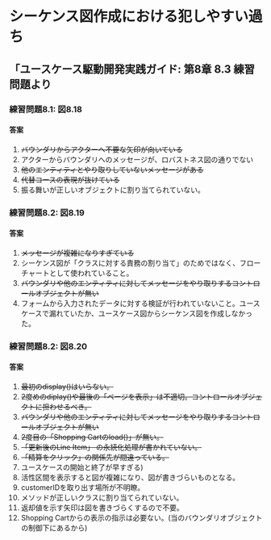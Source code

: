 # シーケンス図作成における犯しやすい過ち

## 「ユースケース駆動開発実践ガイド: 第8章 8.3 練習問題より

### 練習問題8.1: 図8.18

#### 答案

1. ~~バウンダリからアクターへ不要な矢印が向いている~~
1. アクターからバウンダリへのメッセージが、ロバストネス図の通りでない
1. ~~他のエンティティとやり取りしていないメッセージがある~~
1. ~~代替コースの表現が抜けている~~
1. 振る舞いが正しいオブジェクトに割り当てられていない。


### 練習問題8.2: 図8.19

#### 答案

1. ~~メッセージが複雑になりすぎている~~
1. シーケンス図が「クラスに対する責務の割り当て」のためではなく、フローチャートとして使われていること。
1. ~~バウンダリや他のエンティティに対してメッセージをやり取りするコントロールオブジェクトが無い~~
1. フォームから入力されたデータに対する検証が行われていないこと。ユースケースで漏れていたか、ユースケース図からシーケンス図を作成しなかった。


### 練習問題8.2: 図8.20

#### 答案

1. ~~最初のdisplay()はいらない。~~
1. ~~2度めのdiplay()や最後の「ページを表示」は不適切。コントロールオブジェクトに担わせるべき。~~
1. ~~バウンダリや他のエンティティに対してメッセージをやり取りするコントロールオブジェクトが無い~~
1. ~~2度目の「Shopping Cartのload()」が無い。~~
1. ~~「更新後のLine Item」 の永続化処理が書かれていない。~~
1. ~~「精算をクリック」の関係先が間違っている。~~
1. ユースケースの開始と終了が早すぎる)
1. 活性区間を表示すると図が複雑になり、図が書きづらいものとなる。
1. customerIDを取り出す場所が不明瞭。
1. メソッドが正しいクラスに割り当てられていない。
1. 返却値を示す矢印は図を書きづらくするので不要。
1. Shopping Cartからの表示の指示は必要ない。(当のバウンダリオブジェクトの制御下にあるから)
